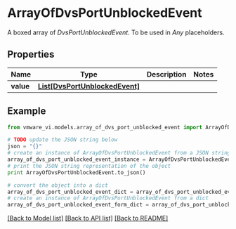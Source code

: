 # ArrayOfDvsPortUnblockedEvent

A boxed array of *DvsPortUnblockedEvent*. To be used in *Any* placeholders. 

## Properties
Name | Type | Description | Notes
------------ | ------------- | ------------- | -------------
**value** | [**List[DvsPortUnblockedEvent]**](DvsPortUnblockedEvent.md) |  | 

## Example

```python
from vmware_vi.models.array_of_dvs_port_unblocked_event import ArrayOfDvsPortUnblockedEvent

# TODO update the JSON string below
json = "{}"
# create an instance of ArrayOfDvsPortUnblockedEvent from a JSON string
array_of_dvs_port_unblocked_event_instance = ArrayOfDvsPortUnblockedEvent.from_json(json)
# print the JSON string representation of the object
print ArrayOfDvsPortUnblockedEvent.to_json()

# convert the object into a dict
array_of_dvs_port_unblocked_event_dict = array_of_dvs_port_unblocked_event_instance.to_dict()
# create an instance of ArrayOfDvsPortUnblockedEvent from a dict
array_of_dvs_port_unblocked_event_form_dict = array_of_dvs_port_unblocked_event.from_dict(array_of_dvs_port_unblocked_event_dict)
```
[[Back to Model list]](../README.md#documentation-for-models) [[Back to API list]](../README.md#documentation-for-api-endpoints) [[Back to README]](../README.md)


